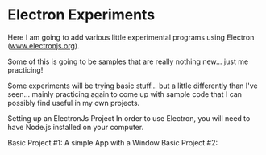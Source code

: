 # Electron Experiments
Here I am going to add various little experimental programs using Electron (www.electronjs.org).

Some of this is going to be samples that are really nothing new... just me practicing!

Some experiments will be trying basic stuff... but a little differently than I've seen... mainly practicing again to come up with sample code that I can possibly find useful in my own projects.

Setting up an ElectronJs Project
In order to use Electron, you will need to have Node.js installed on your computer. 

Basic Project #1: A simple App with a Window
Basic Project #2:

